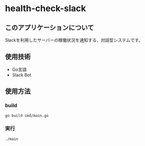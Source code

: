 # health-check-slack

## このアプリケーションについて

Slackを利用したサーバーの稼働状況を通知する、対話型システムです。

## 使用技術

- Go言語
- Slack Bot

## 使用方法

### build

```
go build cmd/main.go
```

### 実行

```
./main
```
